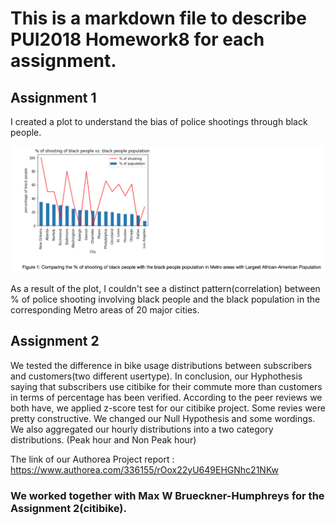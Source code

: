 # This is a markdown file to describe PUI2018 Homework8 for each assignment. 

## Assignment 1 
I created a plot to understand the bias of police shootings through black people.

![Alt text](Figure1.png)

As a result of the plot, I couldn't see a distinct pattern(correlation) between % of police shooting involving black people and the black population in the corresponding Metro areas of 20 major cities.

## Assignment 2
We tested the difference in bike usage distributions between subscribers and customers(two different usertype).
In conclusion, our Hyphothesis saying that subscribers use citibike for their commute more than customers in terms of percentage has been verified.
According to the peer reviews we both have, we applied z-score test for our citibike project. Some revies were pretty constructive. We changed our Null Hypothesis and some wordings. We also aggregated our hourly distributions into a two category distributions. (Peak hour and Non Peak hour) 

The link of our Authorea Project report : https://www.authorea.com/336155/rOox22yU649EHGNhc21NKw


### We worked together with Max W Brueckner-Humphreys for the Assignment 2(citibike).